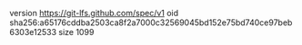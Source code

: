 version https://git-lfs.github.com/spec/v1
oid sha256:a65176cddba2503ca8f2a7000c32569045bd152e75bd740ce97beb6303e12533
size 1099
